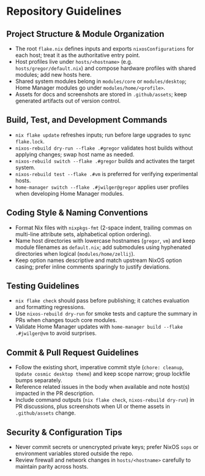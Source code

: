 # Repository Guidelines

## Project Structure & Module Organization
- The root `flake.nix` defines inputs and exports `nixosConfigurations` for each host; treat it as the authoritative entry point.
- Host profiles live under `hosts/<hostname>` (e.g. `hosts/gregor/default.nix`) and compose hardware profiles with shared modules; add new hosts here.
- Shared system modules belong in `modules/core` or `modules/desktop`; Home Manager modules go under `modules/home/<profile>`.
- Assets for docs and screenshots are stored in `.github/assets`; keep generated artifacts out of version control.

## Build, Test, and Development Commands
- `nix flake update` refreshes inputs; run before large upgrades to sync `flake.lock`.
- `nixos-rebuild dry-run --flake .#gregor` validates host builds without applying changes; swap host name as needed.
- `nixos-rebuild switch --flake .#gregor` builds and activates the target system.
- `nixos-rebuild test --flake .#vm` is preferred for verifying experimental hosts.
- `home-manager switch --flake .#jwilger@gregor` applies user profiles when developing Home Manager modules.

## Coding Style & Naming Conventions
- Format Nix files with `nixpkgs-fmt` (2-space indent, trailing commas on multi-line attribute sets, alphabetical option ordering).
- Name host directories with lowercase hostnames (`gregor`, `vm`) and keep module filenames as `default.nix`; add submodules using hyphenated directories when logical (`modules/home/zellij`).
- Keep option names descriptive and match upstream NixOS option casing; prefer inline comments sparingly to justify deviations.

## Testing Guidelines
- `nix flake check` should pass before publishing; it catches evaluation and formatting regressions.
- Use `nixos-rebuild dry-run` for smoke tests and capture the summary in PRs when changes touch core modules.
- Validate Home Manager updates with `home-manager build --flake .#jwilger@vm` to avoid surprises.

## Commit & Pull Request Guidelines
- Follow the existing short, imperative commit style (`chore: cleanup`, `Update cosmic desktop theme`) and keep scope narrow; group lockfile bumps separately.
- Reference related issues in the body when available and note host(s) impacted in the PR description.
- Include command outputs (`nix flake check`, `nixos-rebuild dry-run`) in PR discussions, plus screenshots when UI or theme assets in `.github/assets` change.

## Security & Configuration Tips
- Never commit secrets or unencrypted private keys; prefer NixOS `sops` or environment variables stored outside the repo.
- Review firewall and network changes in `hosts/<hostname>` carefully to maintain parity across hosts.

